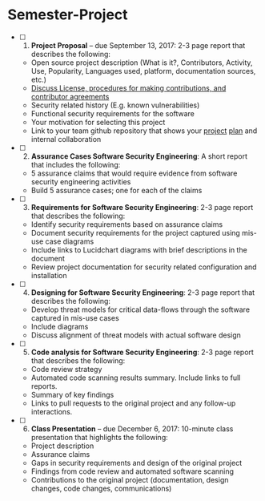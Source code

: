 # Semester-Project

- [ ] 1. **Project Proposal** &ndash; due September 13, 2017: 2-3 page report that describes the following:
  * Open source project description (What is it?, Contributors, Activity, Use, Popularity, Languages used, platform, documentation sources, etc.)
  * [Discuss License, procedures for making contributions, and contributor agreements](https://opensource.guide/how-to-contribute/#orienting-yourself-to-a-new-project)
  * Security related history (E.g. known vulnerabilities)
  * Functional security requirements for the software
  * Your motivation for selecting this project
  * Link to your team github repository that shows your [project](https://help.github.com/articles/about-project-boards/) [plan](https://en.wikipedia.org/wiki/Kanban_board) and internal collaboration
- [ ] 2. **Assurance Cases Software Security Engineering**: A short report that includes the following:
  * 5 assurance claims that would require evidence from software security engineering activities
  * Build 5 assurance cases; one for each of the claims
- [ ] 3. **Requirements for Software Security Engineering**: 2-3 page report that describes the following:
  * Identify security requirements based on assurance claims
  * Document security requirements for the project captured using mis-use case diagrams
  * Include links to Lucidchart diagrams with brief descriptions in the document
  * Review project documentation for security related configuration and installation
- [ ] 4. **Designing for Software Security Engineering**: 2-3 page report that describes the following:
  * Develop threat models for critical data-flows through the software captured in mis-use cases
  * Include diagrams   
  * Discuss alignment of threat models with actual software design
- [ ] 5. **Code analysis for Software Security Engineering**: 2-3 page report that describes the following:
  * Code review strategy
  * Automated code scanning results summary. Include links to full reports.
  * Summary of key findings
  * Links to pull requests to the original project and any follow-up interactions.
- [ ] 6. **Class Presentation** &ndash; due December 6, 2017: 10-minute class presentation that highlights the following:
  * Project description
  * Assurance claims
  * Gaps in security requirements and design of the original project
  * Findings from code review and automated software scanning
  * Contributions to the original project (documentation, design changes, code changes, communications)

